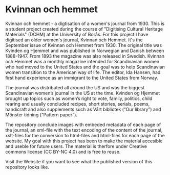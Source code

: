 # Kvinnan och hemmet
Kvinnan och hemmet - a digtisation of a women's journal from 1930.
This is a student project created during the course of "Digitising Cultural Heritage Materials" (DCHM) at the University of Borås. For this project I have digitised an older women's journal, Kvinnan och Hemmet. It's the September issue of Kvinnan och Hemmet from 1930. The original title was Kvinden og Hjemmet and was published in Norwegian and Danish between 1888-1947. From 1893 the magazine was also released in Swedish. Kvinnan och Hemmet was a monthly magazine intended for Scandinavian women who had moved to the United States and the goal was to help Scandinavian women transition to the American way of life. The editor, Ida Hansen, had first hand experience as an immigrant to the United States from Norway.

The journal was distributed all around the US and was the biggest Scandinavian women’s journal in the US at the time. Kvinden og Hjemmet brought up topics such as women’s right to vote, family, politics, child rearing and usually concluded recipes, short stories, serials, poems, handicraft and also supplements such as Vårt bibliotek (“Our library”) and Mönster tidning (“Pattern paper”).

The repository conclude images with embeded metadata of each page of the journal, an xml-file with the text encoding of the content of the journal, xslt-files for the conversion to html-files and html-files for each page of the website. My goal with this project has been to make the material accesible and useble for future users. The material is therfore under Creative commons license (CC BY-NC 4.0) and is free to reuse. 

Visit the Website if you want to see what the published version of this repository looks like.

